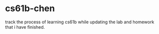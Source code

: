 # cs61b-chen
track the process of learning cs61b while updating the lab and homework that i have finished.
